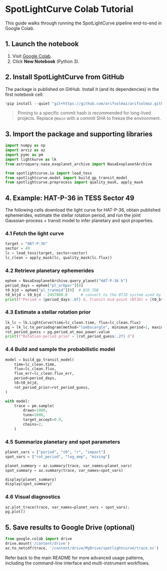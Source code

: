 # SpotLightCurve Colab Tutorial

This guide walks through running the SpotLightCurve pipeline end-to-end in Google Colab.

## 1. Launch the notebook

1. Visit [Google Colab](https://colab.research.google.com/).
2. Click **New Notebook** (Python 3).

## 2. Install SpotLightCurve from GitHub

The package is published on GitHub. Install it (and its dependencies) in the first notebook cell:

```python
!pip install --quiet "git+https://github.com/arifsolmaz/arifsolmaz.github.io@main"
```

> Pinning to a specific commit hash is recommended for long-lived projects. Replace `@main` with a commit SHA to freeze the environment.

## 3. Import the package and supporting libraries

```python
import numpy as np
import arviz as az
import pymc as pm
import lightkurve as lk
from astroquery.nasa_exoplanet_archive import NasaExoplanetArchive

from spotlightcurve.io import load_tess
from spotlightcurve.model import build_gp_transit_model
from spotlightcurve.preprocess import quality_mask, apply_mask
```

## 4. Example: HAT-P-36 in TESS Sector 49

The following cells download the light curve for HAT-P-36, obtain published ephemerides, estimate the stellar rotation period, and run the joint Gaussian-process + transit model to infer planetary and spot properties.

### 4.1 Fetch the light curve

```python
target = "HAT-P-36"
sector = 49
lc = load_tess(target, sector=sector)
lc_clean = apply_mask(lc, quality_mask(lc.flux))
```

### 4.2 Retrieve planetary ephemerides

```python
ephem = NasaExoplanetArchive.query_planet("HAT-P-36 b")
period_days = ephem["pl_orbper"][0]
t0_bjd = ephem["pl_tranmid"][0]  # BJD_TDB
t0_btjd = t0_bjd - 2457000.0      # convert to the BTJD system used by TESS
print(f"Period = {period_days:.6f} d, Transit mid-point (BTJD) = {t0_btjd:.6f}")
```

### 4.3 Estimate a stellar rotation prior

```python
lk_lc = lk.LightCurve(time=lc_clean.time, flux=lc_clean.flux)
pg = lk_lc.to_periodogram(method="lombscargle", minimum_period=1, maximum_period=25)
rot_period_guess = pg.period_at_max_power.value
print(f"Rotation-period prior ≈ {rot_period_guess:.2f} d")
```

### 4.4 Build and sample the probabilistic model

```python
model = build_gp_transit_model(
    time=lc_clean.time,
    flux=lc_clean.flux,
    flux_err=lc_clean.flux_err,
    period=period_days,
    t0=t0_btjd,
    rot_period_prior=rot_period_guess,
)

with model:
    trace = pm.sample(
        draws=1000,
        tune=1000,
        target_accept=0.9,
        chains=2,
    )
```

### 4.5 Summarize planetary and spot parameters

```python
planet_vars = ["period", "t0", "r", "impact"]
spot_vars = ["rot_period", "log_amp", "mixing"]

planet_summary = az.summary(trace, var_names=planet_vars)
spot_summary = az.summary(trace, var_names=spot_vars)

display(planet_summary)
display(spot_summary)
```

### 4.6 Visual diagnostics

```python
az.plot_trace(trace, var_names=planet_vars + spot_vars);
pg.plot()
```

## 5. Save results to Google Drive (optional)

```python
from google.colab import drive
drive.mount('/content/drive')
az.to_netcdf(trace, '/content/drive/MyDrive/spotlightcurve/trace.nc')
```

Refer back to the main README for more advanced usage patterns, including the command-line interface and multi-instrument workflows.
